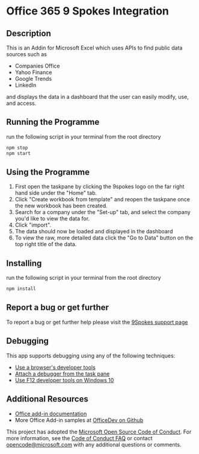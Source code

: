 # Office 365 9 Spokes Integration

## Description

This is an Addin for Microsoft Excel which uses APIs to find public data sources such as

- Companies Office
- Yahoo Finance
- Google Trends
- LinkedIn

and displays the data in a dashboard that the user can easily modify, use, and access.

## Running the Programme

run the following script in your terminal from the root directory

```bash
npm stop
npm start
```

## Using the Programme

1. First open the taskpane by clicking the 9spokes logo on the far right hand side under the "Home" tab.
2. Click "Create workbook from template" and reopen the taskpane once the new workbook has been created.
3. Search for a company under the "Set-up" tab, and select the company you'd like to view the data for.
4. Click "import".
5. The data should now be loaded and displayed in the dashboard
6. To view the raw, more detailed data click the "Go to Data" button on the top right title of the data.


## Installing

run the following script in your terminal from the root directory

```bash
npm install
```

## Report a bug or get further

To report a bug or get further help please visit the [9Spokes support page](https://support.9spokes.com/hc/en-us)


## Debugging

This app supports debugging using any of the following techniques:

- [Use a browser's developer tools](https://docs.microsoft.com/office/dev/add-ins/testing/debug-add-ins-in-office-online)
- [Attach a debugger from the task pane](https://docs.microsoft.com/office/dev/add-ins/testing/attach-debugger-from-task-pane)
- [Use F12 developer tools on Windows 10](https://docs.microsoft.com/office/dev/add-ins/testing/debug-add-ins-using-f12-developer-tools-on-windows-10)

## Additional Resources

- [Office add-in documentation](https://docs.microsoft.com/office/dev/add-ins/overview/office-add-ins)
- More Office Add-in samples at [OfficeDev on Github](https://github.com/officedev)

This project has adopted the [Microsoft Open Source Code of Conduct](https://opensource.microsoft.com/codeofconduct/). For more information, see the [Code of Conduct FAQ](https://opensource.microsoft.com/codeofconduct/faq/) or contact [opencode@microsoft.com](mailto:opencode@microsoft.com) with any additional questions or comments.
